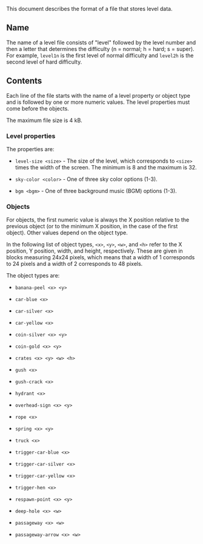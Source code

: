This document describes the format of a file that stores level data.


## Name

The name of a level file consists of "level" followed by the level number and
then a letter that determines the difficulty (n = normal; h = hard; s = super).
For example, ``level1n`` is the first level of normal difficulty and ``level2h``
is the second level of hard difficulty.


## Contents

Each line of the file starts with the name of a level property or object type
and is followed by one or more numeric values. The level properties must come
before the objects.

The maximum file size is 4 kB.


### Level properties

The properties are:

* `level-size <size>` - The size of the level, which corresponds to ``<size>``
  times the width of the screen. The minimum is 8 and the maximum is 32.

* `sky-color <color>` - One of three sky color options (1-3).

* `bgm <bgm>` - One of three background music (BGM) options (1-3).


### Objects

For objects, the first numeric value is always the X position relative to the
previous object (or to the minimum X position, in the case of the first object).
Other values depend on the object type.

In the following list of object types, `<x>`, `<y>`, `<w>`, and `<h>` refer to
the X position, Y position, width, and height, respectively. These are given in
blocks measuring 24x24 pixels, which means that a width of 1 corresponds to 24
pixels and a width of 2 corresponds to 48 pixels.

The object types are:

* `banana-peel <x> <y>`

* `car-blue <x>`

* `car-silver <x>`

* `car-yellow <x>`

* `coin-silver <x> <y>`

* `coin-gold <x> <y>`

* `crates <x> <y> <w> <h>`

* `gush <x>`

* `gush-crack <x>`

* `hydrant <x>`

* `overhead-sign <x> <y>`

* `rope <x>`

* `spring <x> <y>`

* `truck <x>`

* `trigger-car-blue <x>`

* `trigger-car-silver <x>`

* `trigger-car-yellow <x>`

* `trigger-hen <x>`

* `respawn-point <x> <y>`

* `deep-hole <x> <w>`

* `passageway <x> <w>`

* `passageway-arrow <x> <w>`

